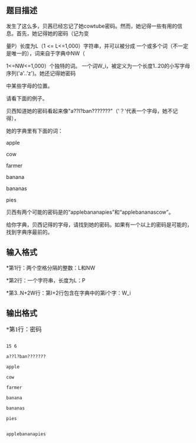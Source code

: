 ## 题目描述

<div>
 <div>
  发生了这么多，贝茜已经忘记了她cowtube密码。然而，她记得一些有用的信息。首先，她记得她的密码（记为变
 </div>
 <div>
  量P）长度为L（1 <= L<=1,000）字符串，并可以被分成 一个或多个词（不一定是唯一的），词来自于字典中NW（
 </div>
 <div>
  1<=NW<=1,000）个独特的词。 一个词W_i，被定义为一个长度1..20的小写字母序列('a'..'z')。她还记得她密码
 </div>
 <div>
  中某些字母的位置。
 </div>
 <div>
  请看下面的例子。
 </div>
 <div>
  贝西知道她的密码看起来像"a??l?ban???????"（'？'代表一个字母，她不记得）， 
 </div>
 <div>
  她的字典里有下面的词： 
 </div>
 <div>
  apple 
 </div>
 <div>
  cow 
 </div>
 <div>
  farmer 
 </div>
 <div>
  banana 
 </div>
 <div>
  bananas 
 </div>
 <div>
  pies 
 </div>
 <div>
  贝西有两个可能的密码是的“applebananapies”和“applebananascow”。 
 </div>
 <div>
  给你字典，贝西记得的字母，请找到她的密码。如果有一个以上的密码是可能的，找到字典序最前的。 
 </div>
</div>

## 输入格式

<div>
 *第1行：两个空格分隔的整数：L和NW 
</div>
<div>
 *第2行：一个字符串，长度为L：P 
</div>
<div>
 *第3..N+2W行：第I+2行包含在字典中的第i个字：W_i
</div>

## 输出格式

<p align="left"><font face="Times New Roman" size="3">*第1行：密码</font></p>

```input1
15 6
a??l?ban???????
apple
cow
farmer
banana
bananas
pies
```
```output1
applebananapies
```
